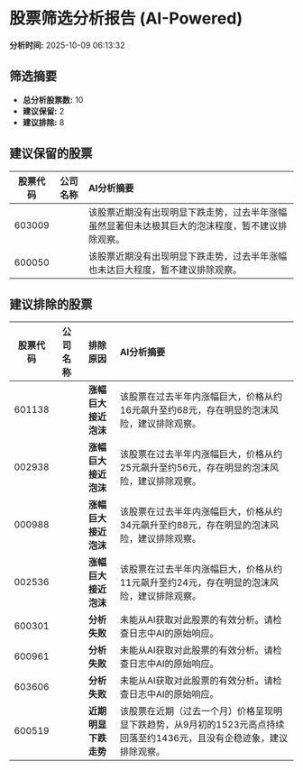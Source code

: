 # 股票筛选分析报告 (AI-Powered)

**分析时间:** 2025-10-09 06:13:32

## 筛选摘要

- **总分析股票数:** 10
- **建议保留:** 2
- **建议排除:** 8

## 建议保留的股票

| 股票代码 | 公司名称 | AI分析摘要 |
|:---:|:---:|:---|
| 603009 |  | 该股票近期没有出现明显下跌走势，过去半年涨幅虽然显著但未达极其巨大的泡沫程度，暂不建议排除观察。 |
| 600050 |  | 该股票近期没有出现明显下跌走势，过去半年涨幅也未达巨大程度，暂不建议排除观察。 |

## 建议排除的股票

| 股票代码 | 公司名称 | 排除原因 | AI分析摘要 |
|:---:|:---:|:---:|:---|
| 601138 |  | **涨幅巨大接近泡沫** | 该股票在过去半年内涨幅巨大，价格从约16元飙升至约68元，存在明显的泡沫风险，建议排除观察。 |
| 002938 |  | **涨幅巨大接近泡沫** | 该股票在过去半年内涨幅巨大，价格从约25元飙升至约56元，存在明显的泡沫风险，建议排除观察。 |
| 000988 |  | **涨幅巨大接近泡沫** | 该股票在过去半年内涨幅巨大，价格从约34元飙升至约88元，存在明显的泡沫风险，建议排除观察。 |
| 002536 |  | **涨幅巨大接近泡沫** | 该股票在过去半年内涨幅巨大，价格从约11元飙升至约24元，存在明显的泡沫风险，建议排除观察。 |
| 600301 |  | **分析失败** | 未能从AI获取对此股票的有效分析。请检查日志中AI的原始响应。 |
| 600961 |  | **分析失败** | 未能从AI获取对此股票的有效分析。请检查日志中AI的原始响应。 |
| 603606 |  | **分析失败** | 未能从AI获取对此股票的有效分析。请检查日志中AI的原始响应。 |
| 600519 |  | **近期明显下跌走势** | 该股票在近期（过去一个月）价格呈现明显下跌趋势，从9月初的1523元高点持续回落至约1436元，且没有企稳迹象，建议排除观察。 |
